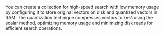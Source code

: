 You can create a collection for high-speed search with low memory usage by configuring it to store original vectors on disk and quantized vectors in RAM. The quantization technique compresses vectors to `int8` using the scalar method, optimizing memory usage and minimizing disk reads for efficient search operations.